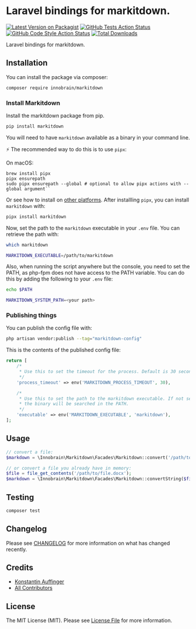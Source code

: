 # Laravel bindings for markitdown.

[![Latest Version on Packagist](https://img.shields.io/packagist/v/innobrain/markitdown.svg?style=flat-square)](https://packagist.org/packages/innobrain/markitdown)
[![GitHub Tests Action Status](https://img.shields.io/github/actions/workflow/status/innobraingmbh/markitdown/run-tests.yml?branch=main&label=tests&style=flat-square)](https://github.com/innobraingmbh/markitdown/actions?query=workflow%3Arun-tests+branch%3Amain)
[![GitHub Code Style Action Status](https://img.shields.io/github/actions/workflow/status/innobraingmbh/markitdown/fix-php-code-style-issues.yml?branch=main&label=code%20style&style=flat-square)](https://github.com/innobraingmbh/markitdown/actions?query=workflow%3A"Fix+PHP+code+style+issues"+branch%3Amain)
[![Total Downloads](https://img.shields.io/packagist/dt/innobrain/markitdown.svg?style=flat-square)](https://packagist.org/packages/innobrain/markitdown)

Laravel bindings for markitdown.

## Installation

You can install the package via composer:

```bash
composer require innobrain/markitdown
```

### Install Markitdown

Install the markitdown package from pip.

```bash
pip install markitdown
```

You will need to have `markitdown` available as a binary in your command line.

⚡ The recommended way to do this is to use `pipx`:

On macOS:
```
brew install pipx
pipx ensurepath
sudo pipx ensurepath --global # optional to allow pipx actions with --global argument``
```

Or see how to install on [other platforms](https://github.com/pypa/pipx).
After installling `pipx`, you can install `markitdown` with:

```bash
pipx install markitdown
```

Now, set the path to the `markitdown` executable in your `.env` file. You can retrieve the path with:
```bash
which markitdown
```

```bash
MARKITDOWN_EXECUTABLE=/path/to/markitdown
```

Also, when running the script anywhere but the console, you need to set the PATH, as php-fpm does not have
access to the PATH variable. You can do this by adding the following to your `.env` file:

```bash
echo $PATH
```

```bash
MARKITDOWN_SYSTEM_PATH=<your path>
```

### Publishing things

You can publish the config file with:

```bash
php artisan vendor:publish --tag="markitdown-config"
```

This is the contents of the published config file:

```php
return [
    /*
     * Use this to set the timeout for the process. Default is 30 seconds.
     */
    'process_timeout' => env('MARKITDOWN_PROCESS_TIMEOUT', 30),

    /*
     * Use this to set the path to the markitdown executable. If not set,
     * the binary will be searched in the PATH.
     */
    'executable' => env('MARKITDOWN_EXECUTABLE', 'markitdown'),
];
```

## Usage

```php
// convert a file:
$markdown = \Innobrain\Markitdown\Facades\Markitdown::convert('/path/to/file.docx');

// or convert a file you already have in memory:
$file = file_get_contents('/path/to/file.docx');
$markdown = \Innobrain\Markitdown\Facades\Markitdown::convertString($file);
```

## Testing

```bash
composer test
```

## Changelog

Please see [CHANGELOG](CHANGELOG.md) for more information on what has changed recently.

## Credits

- [Konstantin Auffinger](https://github.com/kauffinger)
- [All Contributors](../../contributors)

## License

The MIT License (MIT). Please see [License File](LICENSE.md) for more information.
